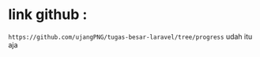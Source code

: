# **link github** :
```https://github.com/ujangPNG/tugas-besar-laravel/tree/progress```
udah itu aja 